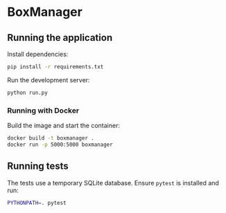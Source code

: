 # BoxManager

## Running the application

Install dependencies:
```bash
pip install -r requirements.txt
```

Run the development server:
```bash
python run.py
```

### Running with Docker

Build the image and start the container:
```bash
docker build -t boxmanager .
docker run -p 5000:5000 boxmanager
```

## Running tests

The tests use a temporary SQLite database. Ensure `pytest` is installed and run:
```bash
PYTHONPATH=. pytest
```
